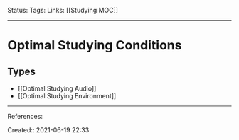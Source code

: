 Status:
Tags: 
Links: [[Studying MOC]]
___
# Optimal Studying Conditions
## Types
- [[Optimal Studying Audio]]
- [[Optimal Studying Environment]]
___
References:

Created:: 2021-06-19 22:33